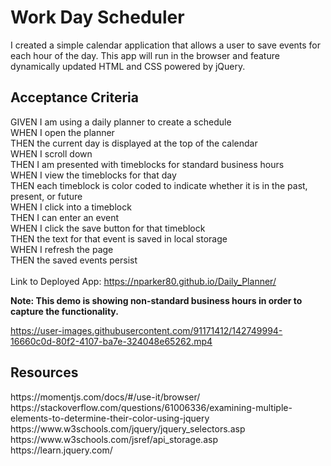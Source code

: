 <h1>Work Day Scheduler</h1>

I created a simple calendar application that allows a user to save events for each hour of the day. This app will run in the browser and feature dynamically updated HTML and CSS powered by jQuery.

## Acceptance Criteria

GIVEN I am using a daily planner to create a schedule<br>
WHEN I open the planner<br>
THEN the current day is displayed at the top of the calendar<br>
WHEN I scroll down<br>
THEN I am presented with timeblocks for standard business hours<br>
WHEN I view the timeblocks for that day<br>
THEN each timeblock is color coded to indicate whether it is in the past, present, or future<br>
WHEN I click into a timeblock<br>
THEN I can enter an event<br>
WHEN I click the save button for that timeblock<br>
THEN the text for that event is saved in local storage<br>
WHEN I refresh the page<br>
THEN the saved events persist<br>
<br>
Link to Deployed App: https://nparker80.github.io/Daily_Planner/


**Note: This demo is showing non-standard business hours in order to capture the functionality.**

https://user-images.githubusercontent.com/91171412/142749994-16660c0d-80f2-4107-ba7e-324048e65262.mp4



<h2>Resources</h2>
https://momentjs.com/docs/#/use-it/browser/
<br>
https://stackoverflow.com/questions/61006336/examining-multiple-elements-to-determine-their-color-using-jquery
<br>
https://www.w3schools.com/jquery/jquery_selectors.asp
<br>
https://www.w3schools.com/jsref/api_storage.asp
<br>
https://learn.jquery.com/

